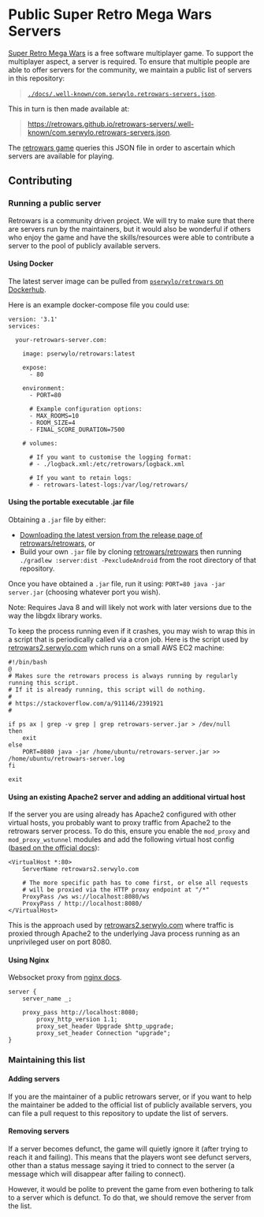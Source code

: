# Public Super Retro Mega Wars Servers

[Super Retro Mega Wars](https://github.com/retrowars/retrowars) is a free software multiplayer game.
To support the multiplayer aspect, a server is required.
To ensure that multiple people are able to offer servers for the community, we maintain a public
list of servers in this repository:

> [`./docs/.well-known/com.serwylo.retrowars-servers.json`](./docs/.well-known/com.serwylo.retrowars-servers.json).

This in turn is then made available at:

> https://retrowars.github.io/retrowars-servers/.well-known/com.serwylo.retrowars-servers.json.

The [retrowars game](https://github.com/retrowars/retrowars) queries this JSON file in order to ascertain which servers are available for playing.

## Contributing

### Running a public server

Retrowars is a community driven project. We will try to make sure that there are servers run by the maintainers, but it would also be wonderful if others who enjoy the game and have the skills/resources were able to contribute a server to the pool of publicly available servers.

#### Using Docker

The latest server image can be pulled from [`pserwylo/retrowars` on Dockerhub](`https://hub.docker.com/r/pserwylo/retrowars`).

Here is an example docker-compose file you could use:

```
version: '3.1'
services:

  your-retrowars-server.com:

    image: pserwylo/retrowars:latest

    expose:
      - 80

    environment:
      - PORT=80

      # Example configuration options:
      - MAX_ROOMS=10
      - ROOM_SIZE=4
      - FINAL_SCORE_DURATION=7500

    # volumes:

      # If you want to customise the logging format:
      # - ./logback.xml:/etc/retrowars/logback.xml

      # If you want to retain logs:
      # - retrowars-latest-logs:/var/log/retrowars/
```

#### Using the portable executable .jar file

Obtaining a `.jar` file by either:
* [Downloading the latest version from the release page of retrowars/retrowars](https://github.com/retrowars/retrowars/releases?q=%22server+release%3A%22&expanded=true), or
* Build your own `.jar` file by cloning [retrowars/retrowars](https://github.com/retrowars/retrowars) then running `./gradlew :server:dist -PexcludeAndroid` from the root directory of that repository.

Once you have obtained a `.jar` file, run it using: `PORT=80 java -jar server.jar` (choosing whatever port you wish).

Note: Requires Java 8 and will likely not work with later versions due to the way the libgdx library works.

To keep the process running even if it crashes, you may wish to wrap this in a script that is periodically called via a cron job.
Here is the script used by [retrowars2.serwylo.com](http://retrowars2.serwylo.com) which runs on a small AWS EC2 machine:

```
#!/bin/bash
@
# Makes sure the retrowars process is always running by regularly running this script.
# If it is already running, this script will do nothing.
#
# https://stackoverflow.com/a/911146/2391921
#

if ps ax | grep -v grep | grep retrowars-server.jar > /dev/null
then
    exit
else
    PORT=8080 java -jar /home/ubuntu/retrowars-server.jar >> /home/ubuntu/retrowars-server.log
fi

exit
```

#### Using an existing Apache2 server and adding an additional virtual host

If the server you are using already has Apache2 configured with other virtual hosts, you probably want to proxy traffic from Apache2 to the retrowars server process. 
To do this, ensure you enable the `mod_proxy` and `mod_proxy_wstunnel` modules and add the following virtual host config ([based on the official docs](http://httpd.apache.org/docs/2.4/mod/mod_proxy_wstunnel.html)):

```
<VirtualHost *:80>
	ServerName retrowars2.serwylo.com

	# The more specific path has to come first, or else all requests
    # will be proxied via the HTTP proxy endpoint at "/*"
	ProxyPass /ws ws://localhost:8080/ws
	ProxyPass / http://localhost:8080/
</VirtualHost>

```

This is the approach used by [retrowars2.serwylo.com](http://retrowars2.serwylo.com) where traffic is proxied through Apache2 to the underlying Java process running as an unprivileged user on port 8080.

#### Using Nginx
Websocket proxy from [nginx docs](https://nginx.org/en/docs/http/websocket.html).

```
server {
	server_name _;
	
	proxy_pass http://localhost:8080;
    	proxy_http_version 1.1;
    	proxy_set_header Upgrade $http_upgrade;
    	proxy_set_header Connection "upgrade";
}
```

### Maintaining this list

#### Adding servers
If you are the maintainer of a public retrowars server, or if you want to help the maintainer be added to the official list of publicly available servers, you can file a pull request to this repository to update the list of servers.

#### Removing servers
If a server becomes defunct, the game will quietly ignore it (after trying to reach it and failing).
This means that the players wont see defunct servers, other than a status message saying it tried to connect to the server (a message which will disappear after failing to connect).

However, it would be polite to prevent the game from even bothering to talk to a server which is defunct.
To do that, we should remove the server from the list.
